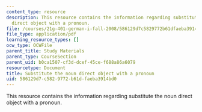 ```yaml
---
content_type: resource
description: This resource contains the information regarding substitute the noun
  direct object with a pronoun.
file: /courses/21g-401-german-i-fall-2008/586129d7c5829772b61dfaeba3914bd0_MIT21G_401F08_akku_pro.pdf
file_type: application/pdf
learning_resource_types: []
ocw_type: OCWFile
parent_title: Study Materials
parent_type: CourseSection
parent_uid: b0ca1507-cf3d-dcef-45ce-f688a86a6079
resourcetype: Document
title: Substitute the noun direct object with a pronoun
uid: 586129d7-c582-9772-b61d-faeba3914bd0
---
```

This resource contains the information regarding substitute the noun direct object with a pronoun.

